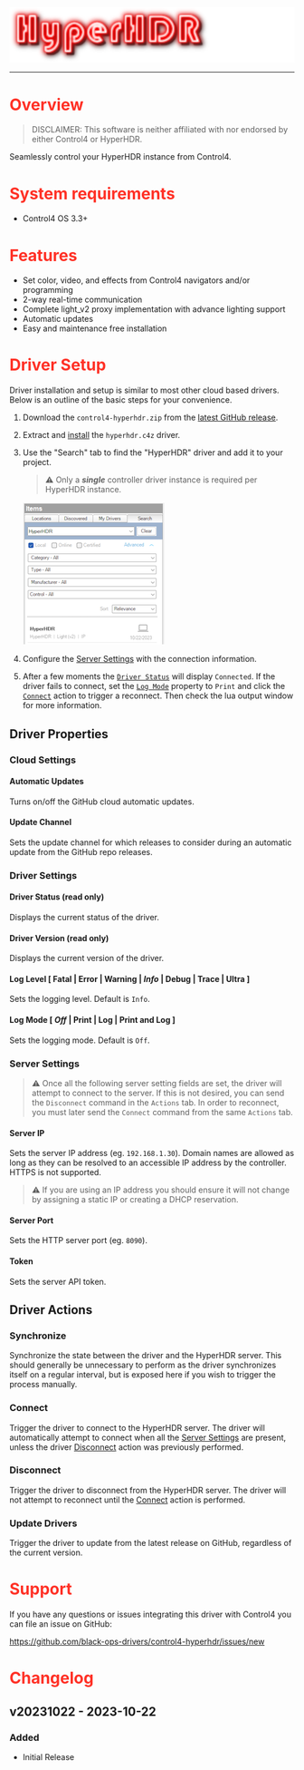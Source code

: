 ![HyperHDR](images/header.png)

---

# <span style="color:#FF3126">Overview</span>

> DISCLAIMER: This software is neither affiliated with nor endorsed by either
> Control4 or HyperHDR.

Seamlessly control your HyperHDR instance from Control4.

# <span style="color:#FF3126">System requirements</span>

- Control4 OS 3.3+

# <span style="color:#FF3126">Features</span>

- Set color, video, and effects from Control4 navigators and/or programming
- 2-way real-time communication
- Complete light_v2 proxy implementation with advance lighting support
- Automatic updates
- Easy and maintenance free installation

# <span style="color:#FF3126">Driver Setup</span>

Driver installation and setup is similar to most other cloud based drivers.
Below is an outline of the basic steps for your convenience.

1. Download the `control4-hyperhdr.zip` from the
   [latest GitHub release](https://github.com/black-ops-drivers/control4-hyperhdr/releases/latest).
2. Extract and
   [install](<(https://www.control4.com/help/c4/software/cpro/dealer-composer-help/content/composerpro_userguide/adding_drivers_manually.htm)>)
   the `hyperhdr.c4z` driver.
3. Use the "Search" tab to find the "HyperHDR" driver and add it to your
   project.

   > ⚠️ Only a **_single_** controller driver instance is required per HyperHDR
   > instance.

   ![Search Drivers](images/search-drivers.png)

4. Configure the [Server Settings](#server-settings) with the connection
   information.
5. After a few moments the [`Driver Status`](#driver-status-read-only) will
   display `Connected`. If the driver fails to connect, set the
   [`Log Mode`](#log-mode--off--print--log--print-and-log-) property to `Print`
   and click the [`Connect`](#connect) action to trigger a reconnect. Then check
   the lua output window for more information.

## Driver Properties

### Cloud Settings

#### Automatic Updates

Turns on/off the GitHub cloud automatic updates.

#### Update Channel

Sets the update channel for which releases to consider during an automatic
update from the GitHub repo releases.

### Driver Settings

#### Driver Status (read only)

Displays the current status of the driver.

#### Driver Version (read only)

Displays the current version of the driver.

#### Log Level [ Fatal | Error | Warning | **_Info_** | Debug | Trace | Ultra ]

Sets the logging level. Default is `Info`.

#### Log Mode [ **_Off_** | Print | Log | Print and Log ]

Sets the logging mode. Default is `Off`.

### Server Settings

> ⚠️ Once all the following server setting fields are set, the driver will
> attempt to connect to the server. If this is not desired, you can send the
> `Disconnect` command in the `Actions` tab. In order to reconnect, you must
> later send the `Connect` command from the same `Actions` tab.

#### Server IP

Sets the server IP address (eg. `192.168.1.30`). Domain names are allowed as
long as they can be resolved to an accessible IP address by the controller.
HTTPS is not supported.

> ⚠️ If you are using an IP address you should ensure it will not change by
> assigning a static IP or creating a DHCP reservation.

#### Server Port

Sets the HTTP server port (eg. `8090`).

#### Token

Sets the server API token.

## Driver Actions

### Synchronize

Synchronize the state between the driver and the HyperHDR server. This should
generally be unnecessary to perform as the driver synchronizes itself on a
regular interval, but is exposed here if you wish to trigger the process
manually.

### Connect

Trigger the driver to connect to the HyperHDR server. The driver will
automatically attempt to connect when all the
[Server Settings](#server-settings) are present, unless the driver
[Disconnect](#disconnect) action was previously performed.

### Disconnect

Trigger the driver to disconnect from the HyperHDR server. The driver will not
attempt to reconnect until the [Connect](#connect) action is performed.

### Update Drivers

Trigger the driver to update from the latest release on GitHub, regardless of
the current version.

# <span style="color:#FF3126">Support</span>

If you have any questions or issues integrating this driver with Control4 you
can file an issue on GitHub:

https://github.com/black-ops-drivers/control4-hyperhdr/issues/new

# <span style="color:#FF3126">Changelog</span>

[//]: # "## v[Version] - YYY-MM-DD"
[//]: # "### Added"
[//]: # "- Added"
[//]: # "### Fixed"
[//]: # "- Fixed"
[//]: # "### Changed"
[//]: # "- Changed"
[//]: # "### Removed"
[//]: # "- Removed"

## v20231022 - 2023-10-22

### Added

- Initial Release
